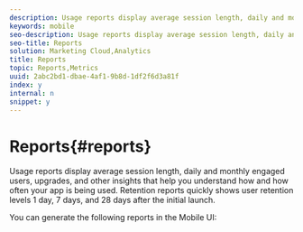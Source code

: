 ```yaml
---
description: Usage reports display average session length, daily and monthly engaged users, upgrades, and other insights that help you understand how and how often your app is being used. Retention reports quickly shows user retention levels 1 day, 7 days, and 28 days after the initial launch.
keywords: mobile
seo-description: Usage reports display average session length, daily and monthly engaged users, upgrades, and other insights that help you understand how and how often your app is being used. Retention reports quickly shows user retention levels 1 day, 7 days, and 28 days after the initial launch.
seo-title: Reports
solution: Marketing Cloud,Analytics
title: Reports
topic: Reports,Metrics
uuid: 2abc2bd1-dbae-4af1-9b8d-1df2f6d3a81f
index: y
internal: n
snippet: y
---
```


# Reports{#reports}

Usage reports display average session length, daily and monthly engaged users, upgrades, and other insights that help you understand how and how often your app is being used. Retention reports quickly shows user retention levels 1 day, 7 days, and 28 days after the initial launch.

You can generate the following reports in the Mobile UI: 
